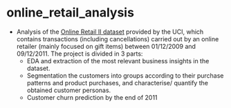 # online_retail_analysis

* Analysis of the [Online Retail II dataset](http://archive.ics.uci.edu/ml/datasets/Online+Retail+II) provided by the UCI, which contains transactions (including cancellations) carried out by an online retailer (mainly focused on gift items) between 01/12/2009 and 09/12/2011. The project is divided in 3 parts:
  * EDA and extraction of the most relevant business insights in the dataset.
  * Segmentation the customers into groups according to their purchase patterns and product purchases, and characterise/ quantify the obtained customer personas.
  * Customer churn prediction by the end of 2011
